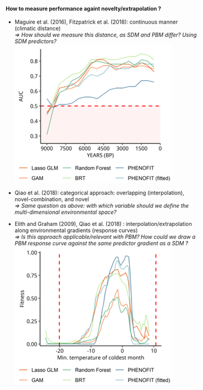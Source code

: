 #### How to measure performance againt novelty/extrapolation ?

* Maguire et al. (2016), Fitzpatrick et al. (2018): continuous manner (climatic distance)  
   *=> How should we measure this distance, as SDM and PBM differ? Using SDM predictors?*
   ![Example temporal scale](temporalscale_example.png)
* Qiao et al. (2018): categorical approach: overlapping (interpolation), novel-combination, and novel  
   *=> Same question as above: with which variable should we define the multi-dimensional environmental space?*
     
* Elith and Graham (2009), Qiao et al. (2018) : interpolation/extrapolation along environmental gradients (response curves)  
   *=> Is this approach applicable/relevant with PBM? How could we draw a PBM response curve against the same predictor gradient as a SDM ?*
   ![Example response curve](observedresponse_example.png)
